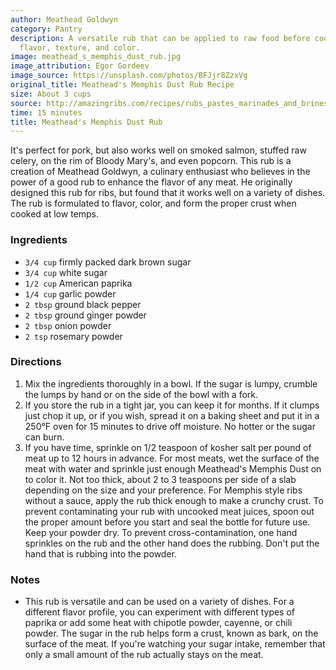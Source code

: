 ```yaml
---
author: Meathead Goldwyn
category: Pantry
description: A versatile rub that can be applied to raw food before cooking, adding
  flavor, texture, and color.
image: meathead_s_memphis_dust_rub.jpg
image_attribution: Egor Gordeev
image_source: https://unsplash.com/photos/BFJjr8ZzxVg
original_title: Meathead's Memphis Dust Rub Recipe
size: About 3 cups
source: http://amazingribs.com/recipes/rubs_pastes_marinades_and_brines/meatheads_memphis_dust.html
time: 15 minutes
title: Meathead's Memphis Dust Rub
---
```


It's perfect for pork, but also works well on smoked salmon, stuffed raw celery, on the rim of Bloody Mary's, and even popcorn. This rub is a creation of Meathead Goldwyn, a culinary enthusiast who believes in the power of a good rub to enhance the flavor of any meat. He originally designed this rub for ribs, but found that it works well on a variety of dishes. The rub is formulated to flavor, color, and form the proper crust when cooked at low temps. 

### Ingredients

* `3/4 cup` firmly packed dark brown sugar
* `3/4 cup` white sugar
* `1/2 cup` American paprika
* `1/4 cup` garlic powder
* `2 tbsp` ground black pepper
* `2 tbsp` ground ginger powder
* `2 tbsp` onion powder
* `2 tsp` rosemary powder

### Directions

1. Mix the ingredients thoroughly in a bowl. If the sugar is lumpy, crumble the lumps by hand or on the side of the bowl with a fork. 
2. If you store the rub in a tight jar, you can keep it for months. If it clumps just chop it up, or if you wish, spread it on a baking sheet and put it in a 250°F oven for 15 minutes to drive off moisture. No hotter or the sugar can burn.
3. If you have time, sprinkle on 1/2 teaspoon of kosher salt per pound of meat up to 12 hours in advance. For most meats, wet the surface of the meat with water and sprinkle just enough Meathead's Memphis Dust on to color it. Not too thick, about 2 to 3 teaspoons per side of a slab depending on the size and your preference. For Memphis style ribs without a sauce, apply the rub thick enough to make a crunchy crust. To prevent contaminating your rub with uncooked meat juices, spoon out the proper amount before you start and seal the bottle for future use. Keep your powder dry. To prevent cross-contamination, one hand sprinkles on the rub and the other hand does the rubbing. Don't put the hand that is rubbing into the powder.

### Notes

- This rub is versatile and can be used on a variety of dishes. For a different flavor profile, you can experiment with different types of paprika or add some heat with chipotle powder, cayenne, or chili powder. The sugar in the rub helps form a crust, known as bark, on the surface of the meat. If you're watching your sugar intake, remember that only a small amount of the rub actually stays on the meat.